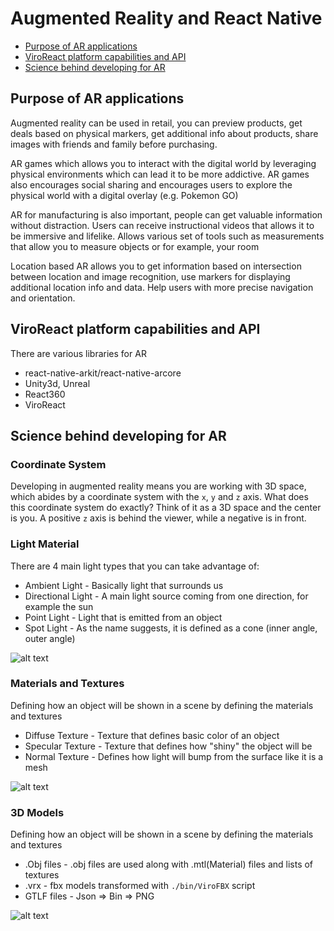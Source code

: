 # Augmented Reality and React Native

- [Purpose of AR applications](#purpose-of-ar-applications)
- [ViroReact platform capabilities and API](#viroreact-platform-capabilities-and-api)
- [Science behind developing for AR](#science-behind-developing-for-ar)

## Purpose of AR applications

Augmented reality can be used in retail, you can preview products, get deals based on physical markers, get additional info about products, share images with friends and family before purchasing.

AR games which allows you to interact with the digital world by leveraging physical environments which can lead it to be more addictive. AR games also encourages social sharing and encourages users to explore the physical world with a digital overlay (e.g. Pokemon GO)

AR for manufacturing is also important, people can get valuable information without distraction. Users can receive instructional videos that allows it to be immersive and lifelike. Allows various set of tools such as measurements that allow you to measure objects or for example, your room

Location based AR allows you to get information based on intersection between location and image recognition, use markers for displaying additional location info and data. Help users with more precise navigation and orientation.

## ViroReact platform capabilities and API

There are various libraries for AR

- react-native-arkit/react-native-arcore
- Unity3d, Unreal
- React360
- ViroReact

## Science behind developing for AR

### Coordinate System

Developing in augmented reality means you are working with 3D space, which abides by a coordinate system with the `x`, `y` and `z` axis. What does this coordinate system do exactly? Think of it as a 3D space and the center is you. A positive `z` axis is behind the viewer, while a negative is in front.

### Light Material

There are 4 main light types that you can take advantage of:

- Ambient Light - Basically light that surrounds us
- Directional Light - A main light source coming from one direction, for example the sun
- Point Light - Light that is emitted from an object
- Spot Light - As the name suggests, it is defined as a cone (inner angle, outer angle)

![alt text][light-material]

[light-material]: https://i.ibb.co/PT3MDGc/Screen-Shot-2019-06-23-at-3-28-48-PM.png "Light Material"

### Materials and Textures

Defining how an object will be shown in a scene by defining the materials and textures

- Diffuse Texture - Texture that defines basic color of an object
- Specular Texture - Texture that defines how "shiny" the object will be
- Normal Texture - Defines how light will bump from the surface like it is a mesh

![alt text][materials-textures]

[materials-textures]: https://i.ibb.co/Mcv4hsK/Screen-Shot-2019-06-23-at-3-23-37-PM.png "Materials and Textures"

### 3D Models

Defining how an object will be shown in a scene by defining the materials and textures

- .Obj files - .obj files are used along with .mtl(Material) files and lists of textures
- .vrx - fbx models transformed with `./bin/ViroFBX` script
- GTLF files - Json => Bin => PNG

![alt text][3d-model]

[3d-model]: https://cdna.artstation.com/p/assets/images/images/012/254/620/large/losha-magee-loshamagee1.jpg?1533842078 "Materials and Textures"